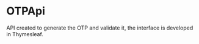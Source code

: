 # OTPApi
API created to generate the OTP and validate it, the interface is developed in Thymesleaf.

